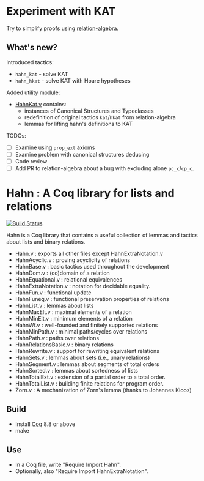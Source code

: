 # Experiment with KAT

Try to simplify proofs using [relation-algebra](http://perso.ens-lyon.fr/damien.pous/ra/).

## What's new?

Introduced tactics:
- `hahn_kat` - solve KAT
- `hahn_hkat` - solve KAT with Hoare hypotheses

Added utility module:
- [HahnKat.v](https://github.com/GoPavel/hahn/blob/experiments-with-kat/HahnKat.v) contains:
  - instances of Canonical Structures and Typeclasses
  - redefinition of original tactics `kat`/`hkat` from relation-algebra
  - lemmas for lifting hahn's definitions to KAT

TODOs:
- [ ] Examine using `prop_ext` axioms 
- [ ] Examine problem with canonical structures deducing 
- [ ] Code review
- [ ] Add PR to relation-algebra about a bug with excluding alone `pc_c`/`cp_c`.

# Hahn : A Coq library for lists and relations

[![Build Status](https://travis-ci.com/vafeiadis/hahn.svg?branch=master)](https://travis-ci.com/vafeiadis/hahn)

Hahn is a Coq library that contains a useful collection of lemmas and tactics
about lists and binary relations.

- Hahn.v : exports all other files except HahnExtraNotation.v
- HahnAcyclic.v : proving acyclicity of relations
- HahnBase.v : basic tactics used throughout the development
- HahnDom.v : (co)domain of a relation
- HahnEquational.v : relational equivalences
- HahnExtraNotation.v : notation for decidable equality.
- HahnFun.v : functional update
- HahnFuneq.v : functional preservation properties of relations
- HahnList.v : lemmas about lists
- HahnMaxElt.v : maximal elements of a relation
- HahnMinElt.v : minimum elements of a relation
- HahnWf.v : well-founded and finitely supported relations
- HahnMinPath.v : minimal paths/cycles over relations
- HahnPath.v : paths over relations
- HahnRelationsBasic.v : binary relations
- HahnRewrite.v : support for rewriting equivalent relations
- HahnSets.v : lemmas about sets (i.e., unary relations)
- HahnSegment.v : lemmas about segments of total orders
- HahnSorted.v : lemmas about sortedness of lists 
- HahnTotalExt.v : extension of a partial order to a total order.
- HahnTotalList.v : building finite relations for program order.
- Zorn.v : A mechanization of Zorn's lemma (thanks to Johannes Kloos)

## Build

- Install [Coq](http://coq.inria.fr) 8.8 or above
- make

## Use

- In a Coq file, write "Require Import Hahn".
- Optionally, also "Require Import HahnExtraNotation".

